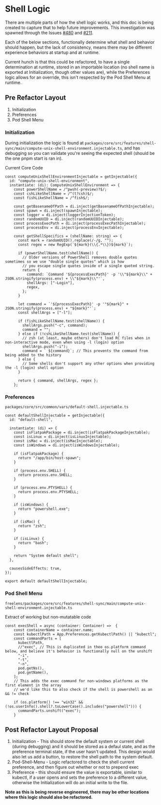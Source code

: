 # Shell Logic

There are multiple parts of how the shell logic works, and this doc is being created to capture that to help future improvements. This investigation was spawned through the Issues [#480](https://github.com/freelensapp/freelens/issues/480) and [#211](https://github.com/freelensapp/freelens/issues/211).

Each of the below sections, functionally determine what shell and behavior should happen, but the lack of consistency, means there may be different experience behaviors at startup and at runtime.

Current hunch is that this could be refactored, to have a single determination at runtime, stored in an importable location (no shell name is exported at Initialization, though other values are), while the Preferences logic allows for an override, this isn't respected by the Pod Shell Menu at runtime.

## Pre Refactor Layout

1. Initialization
2. Preferences
3. Pod Shell Menu

### Initialization

During initialization the logic is found at `packages/core/src/features/shell-sync/main/compute-unix-shell-environment.injectable.ts`, and has debugging so you can validate you're seeing the expected shell (should be the one pnpm start is ran in).

Current Core Code
```
const computeUnixShellEnvironmentInjectable = getInjectable({
  id: "compute-unix-shell-environment",
  instantiate: (di): ComputeUnixShellEnvironment => {
    const powerShellName = /^pwsh(-preview)?$/;
    const cshLikeShellName = /^(t?csh)$/;
    const fishLikeShellName = /^fish$/;

    const getBasenameOfPath = di.inject(getBasenameOfPathInjectable);
    const spawn = di.inject(spawnInjectable);
    const logger = di.inject(loggerInjectionToken);
    const randomUUID = di.inject(randomUUIDInjectable);
    const processExecPath = di.inject(processExecPathInjectable);
    const processEnv = di.inject(processEnvInjectable);

    const getShellSpecifics = (shellName: string) => {
      const mark = randomUUID().replace(/-/g, "");
      const regex = new RegExp(`${mark}(\\{.*\\})${mark}`);

      if (powerShellName.test(shellName)) {
        // Older versions of PowerShell removes double quotes sometimes so we use "double single quotes" which is how
        // you escape single quotes inside of a single quoted string.
        return {
          command: `Command '${processExecPath}' -p '\\"${mark}\\" + JSON.stringify(process.env) + \\"${mark}\\"'`,
          shellArgs: ["-Login"],
          regex,
        };
      }

      let command = `'${processExecPath}' -p '"${mark}" + JSON.stringify(process.env) + "${mark}"'`;
      const shellArgs = ["-l"];

      if (fishLikeShellName.test(shellName)) {
        shellArgs.push("-c", command);
        command = "";
      } else if (!cshLikeShellName.test(shellName)) {
        // zsh (at least, maybe others) don't load RC files when in non-interactive mode, even when using -l (login) option
        shellArgs.push("-i");
        command = ` ${command}`; // This prevents the command from being added to the history
      } else {
        // Some shells don't support any other options when providing the -l (login) shell option
      }

      return { command, shellArgs, regex };
    };
```

### Preferences

`packages/core/src/common/vars/default-shell.injectable.ts`

```
const defaultShellInjectable = getInjectable({
  id: "default-shell",

  instantiate: (di) => {
    const isFlatpakPackage = di.inject(isFlatpakPackageInjectable);
    const isLinux = di.inject(isLinuxInjectable);
    const isMac = di.inject(isMacInjectable);
    const isWindows = di.inject(isWindowsInjectable);

    if (isFlatpakPackage) {
      return "/app/bin/host-spawn";
    }

    if (process.env.SHELL) {
      return process.env.SHELL;
    }

    if (process.env.PTYSHELL) {
      return process.env.PTYSHELL;
    }

    if (isWindows) {
      return "powershell.exe";
    }

    if (isMac) {
      return "zsh";
    }

    if (isLinux) {
      return "bash";
    }

    return "System default shell";
  },

  causesSideEffects: true,
});

export default defaultShellInjectable;

```

### Pod Shell Menu

`freelens/packages/core/src/features/shell-sync/main/compute-unix-shell-environment.injectable.ts`

Extract of working but non-mutatable code

```
const execShell = async (container: Container) =>  {
    const containerName = container.name;
    const kubectlPath = App.Preferences.getKubectlPath() || "kubectl";
    const commandParts = [
      kubectlPath,
      //"exec", // This is duplicated in theo os.platform command below, and believe it's behavior is functionally null on the unshift
      "-i",
      "-t",
      "-n",
      pod.getNs(),
      pod.getName(),
    ];
    // This adds the exec command for non-windows platforms as the first element in the array
    // we'd like this to also check if the shell is powershell as an && != check
    
    if (os.platform() !== "win32" && (!os.userInfo().shell?.toLowerCase().includes("powershell"))) {
      commandParts.unshift("exec");
    }
```

## Post Refactor Layout Proposal

1. Initialization - This should store the default system or current shell (during debugging) and it should be stored as a defaul state, and as the preference terminal state, if the user hasn't updated. This design would also let us add a button, to restore the shell path to the system default.
2. Pod-Shell-Menu - Logic refactored to check the shell current preference, and then figure out whether or not to prepend exec
3. Preference - this should ensure the value is exportable, similar to kubectl, if a user opens and sets the preference to a different value, otherwise the Initialization will do an initial write to the file.

**Note as this is being reverse engineered, there may be other locations where this logic should also be refactored.**